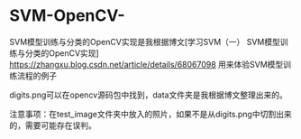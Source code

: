 # SVM-OpenCV-
SVM模型训练与分类的OpenCV实现是我根据博文[学习SVM（一） SVM模型训练与分类的OpenCV实现] https://zhangxu.blog.csdn.net/article/details/68067098 用来体验SVM模型训练流程的例子

digits.png可以在opencv源码包中找到，data文件夹是我根据博文整理出来的。

注意事项：在test_image文件夹中放入的照片，如果不是从digits.png中切割出来的，需要可能存在误判。

